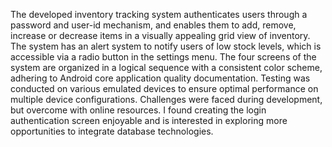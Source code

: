 The developed inventory tracking system authenticates users through a password and user-id mechanism, and enables them to add, remove, increase or decrease items in a visually appealing grid view of inventory. The system has an alert system to notify users of low stock levels, which is accessible via a radio button in the settings menu. The four screens of the system are organized in a logical sequence with a consistent color scheme, adhering to Android core application quality documentation. Testing was conducted on various emulated devices to ensure optimal performance on multiple device configurations. Challenges were faced during development, but overcome with online resources. I found creating the login authentication screen enjoyable and is interested in exploring more opportunities to integrate database technologies.
